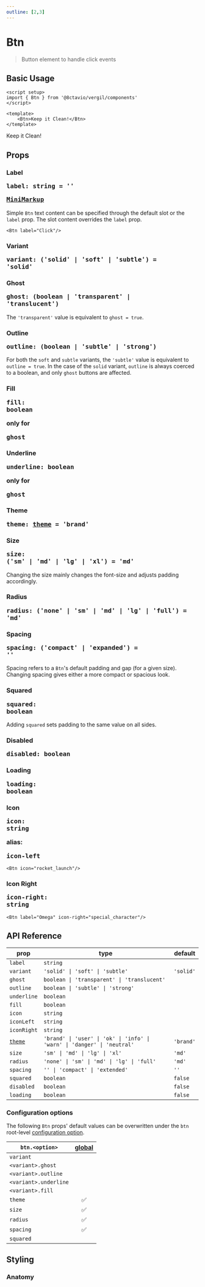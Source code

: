 ```yaml
---
outline: [2,3]
---
```


# Btn

> Button element to handle click events

<script setup>
import { Btn } from '@8ctavio/vergil/components'
</script>

## Basic Usage

```vue
<script setup>
import { Btn } from '@8ctavio/vergil/components'
</script>

<template>
    <Btn>Keep it Clean!</Btn>
</template>
```
<Demo>
    <Btn>Keep it Clean!</Btn>
</Demo>

## Props

### Label <Badge type="tip"><pre>label: string = ''</pre></Badge> <Badge><pre>[MiniMarkup](/mini-markup)</pre></Badge>

Simple `Btn` text content can be specified through the default slot or the `label` prop. The slot content overrides the `label` prop.

```vue
<Btn label="Click"/>
```

### Variant <Badge><pre>variant: ('solid' | 'soft' | 'subtle') = 'solid'</pre></Badge>

<Demo>
    <Btn variant="solid" label="Solid"/>
    <Btn variant="soft" label="Soft"/>
    <Btn variant="subtle" label="Subtle"/>
</Demo>

### Ghost <Badge><pre>ghost: (boolean | 'transparent' | 'translucent')</pre></Badge>

The `'transparent'` value is equivalent to `ghost = true`.

<Demo>
    <div class="col center">
        <div class="row center">
            <Btn ghost label="Transparent" variant="solid"/>
            <Btn ghost label="Transparent" variant="soft"/>
            <Btn ghost label="Transparent" variant="subtle"/>    
        </div>
        <div class="row center">
            <Btn ghost="translucent" label="Translucent" variant="solid"/>
            <Btn ghost="translucent" label="Translucent" variant="soft"/>
            <Btn ghost="translucent" label="Translucent" variant="subtle"/>  
        </div>
    </div>
</Demo>

### Outline <Badge><pre>outline: (boolean | 'subtle' | 'strong')</pre></Badge>

For both the `soft` and `subtle` variants, the `'subtle'` value is equivalent to `outline = true`. In the case of the `solid` variant, `outline` is always coerced to a boolean, and only `ghost` buttons are affected.

<Demo>
    <div class="col center">
        <div class="row center">
            <Btn variant="solid" ghost outline label="Outline"/>
        </div>
        <div class="row center">
            <Btn variant="soft" outline="subtle" label="Subtle"/>
            <Btn variant="soft" outline="strong" label="Strong"/>    
        </div>
        <div class="row center">
            <Btn variant="subtle" outline="subtle" label="Subtle"/>
            <Btn variant="subtle" outline="strong" label="Strong"/>    
        </div>
    </div>
</Demo>

### Fill <Badge><pre>fill: boolean</pre></Badge> <Badge type="warning">only for <pre>ghost</pre></Badge>

<Demo>
    <div class="col center">
        <div class="row center">
            <Btn fill ghost="transparent" variant="solid" label="Hover me!"/>
            <Btn fill ghost="transparent" variant="soft" label="Hover me!"/>
            <Btn fill ghost="transparent" variant="subtle" label="Hover me!"/>
        </div>
        <div class="row center">
            <Btn fill ghost="translucent" variant="solid" label="Hover me!"/>
            <Btn fill ghost="translucent" variant="soft" label="Hover me!"/>
            <Btn fill ghost="translucent" variant="subtle" label="Hover me!"/>
        </div>
    </div>
</Demo>

### Underline <Badge><pre>underline: boolean</pre></Badge> <Badge type="warning">only for <pre>ghost</pre></Badge>

<Demo>
    <div class="col center">
        <div class="row center">
            <Btn underline fill ghost="transparent" variant="solid" label="Underline"/>
            <Btn underline fill ghost="transparent" variant="soft" label="Underline"/>
            <Btn underline fill ghost="transparent" variant="subtle" label="Underline"/>
        </div>
        <div class="row center">
            <Btn underline fill ghost="translucent" variant="solid" label="Underline"/>
            <Btn underline fill ghost="translucent" variant="soft" label="Underline"/>
            <Btn underline fill ghost="translucent" variant="subtle" label="Underline"/>
        </div>
    </div>
</Demo>

### Theme <Badge type="tip"><pre>theme: [theme](/theme#the-theme-prop) = 'brand'</pre></Badge>

<Demo>
    <div class="col">
        <div class="row center">
            <Btn variant="solid" theme="brand" label="Brand"/>
            <Btn variant="solid" theme="user" label="User"/>
            <Btn variant="solid" theme="ok" label="Ok"/>
            <Btn variant="solid" theme="info" label="Info"/>
            <Btn variant="solid" theme="warn" label="Warn"/>
            <Btn variant="solid" theme="danger" label="Danger"/>
            <Btn variant="solid" theme="neutral" label="Neutral"/>
        </div>
        <div class="row center">
            <Btn variant="solid" outline ghost theme="brand" label="Brand"/>
            <Btn variant="solid" outline ghost theme="user" label="User"/>
            <Btn variant="solid" outline ghost theme="ok" label="Ok"/>
            <Btn variant="solid" outline ghost theme="info" label="Info"/>
            <Btn variant="solid" outline ghost theme="warn" label="Warn"/>
            <Btn variant="solid" outline ghost theme="danger" label="Danger"/>
            <Btn variant="solid" outline ghost theme="neutral" label="Neutral"/>
        </div>
        <div class="row center">
            <Btn variant="soft" theme="brand" label="Brand"/>
            <Btn variant="soft" theme="user" label="User"/>
            <Btn variant="soft" theme="ok" label="Ok"/>
            <Btn variant="soft" theme="info" label="Info"/>
            <Btn variant="soft" theme="warn" label="Warn"/>
            <Btn variant="soft" theme="danger" label="Danger"/>
            <Btn variant="soft" theme="neutral" label="Neutral"/>
        </div>
        <div class="row center">
            <Btn variant="soft" outline theme="brand" label="Brand"/>
            <Btn variant="soft" outline theme="user" label="User"/>
            <Btn variant="soft" outline theme="ok" label="Ok"/>
            <Btn variant="soft" outline theme="info" label="Info"/>
            <Btn variant="soft" outline theme="warn" label="Warn"/>
            <Btn variant="soft" outline theme="danger" label="Danger"/>
            <Btn variant="soft" outline theme="neutral" label="Neutral"/>
        </div>
        <div class="row center">
            <Btn variant="soft" outline="strong" theme="brand" label="Brand"/>
            <Btn variant="soft" outline="strong" theme="user" label="User"/>
            <Btn variant="soft" outline="strong" theme="ok" label="Ok"/>
            <Btn variant="soft" outline="strong" theme="info" label="Info"/>
            <Btn variant="soft" outline="strong" theme="warn" label="Warn"/>
            <Btn variant="soft" outline="strong" theme="danger" label="Danger"/>
            <Btn variant="soft" outline="strong" theme="neutral" label="Neutral"/>
        </div>
        <div class="row center">
            <Btn variant="subtle" theme="brand" label="Brand"/>
            <Btn variant="subtle" theme="user" label="User"/>
            <Btn variant="subtle" theme="ok" label="Ok"/>
            <Btn variant="subtle" theme="info" label="Info"/>
            <Btn variant="subtle" theme="warn" label="Warn"/>
            <Btn variant="subtle" theme="danger" label="Danger"/>
            <Btn variant="subtle" theme="neutral" label="Neutral"/>
        </div>
        <div class="row center">
            <Btn variant="subtle" outline theme="brand" label="Brand"/>
            <Btn variant="subtle" outline theme="user" label="User"/>
            <Btn variant="subtle" outline theme="ok" label="Ok"/>
            <Btn variant="subtle" outline theme="info" label="Info"/>
            <Btn variant="subtle" outline theme="warn" label="Warn"/>
            <Btn variant="subtle" outline theme="danger" label="Danger"/>
            <Btn variant="subtle" outline theme="neutral" label="Neutral"/>
        </div>
        <div class="row center">
            <Btn variant="subtle" outline="strong" theme="brand" label="Brand"/>
            <Btn variant="subtle" outline="strong" theme="user" label="User"/>
            <Btn variant="subtle" outline="strong" theme="ok" label="Ok"/>
            <Btn variant="subtle" outline="strong" theme="info" label="Info"/>
            <Btn variant="subtle" outline="strong" theme="warn" label="Warn"/>
            <Btn variant="subtle" outline="strong" theme="danger" label="Danger"/>
            <Btn variant="subtle" outline="strong" theme="neutral" label="Neutral"/>
        </div>
    </div>
</Demo>

<Demo>
    <div class="col">
        <div class="row center">
            <Btn variant="soft" ghost outline theme="brand" label="Brand"/>
            <Btn variant="soft" ghost outline theme="user" label="User"/>
            <Btn variant="soft" ghost outline theme="ok" label="Ok"/>
            <Btn variant="soft" ghost outline theme="info" label="Info"/>
            <Btn variant="soft" ghost outline theme="warn" label="Warn"/>
            <Btn variant="soft" ghost outline theme="danger" label="Danger"/>
            <Btn variant="soft" ghost outline theme="neutral" label="Neutral"/>
        </div>
        <div class="row center">
            <Btn variant="soft" ghost outline="strong" theme="brand" label="Brand"/>
            <Btn variant="soft" ghost outline="strong" theme="user" label="User"/>
            <Btn variant="soft" ghost outline="strong" theme="ok" label="Ok"/>
            <Btn variant="soft" ghost outline="strong" theme="info" label="Info"/>
            <Btn variant="soft" ghost outline="strong" theme="warn" label="Warn"/>
            <Btn variant="soft" ghost outline="strong" theme="danger" label="Danger"/>
            <Btn variant="soft" ghost outline="strong" theme="neutral" label="Neutral"/>
        </div>
    </div>
</Demo>

### Size <Badge type="tip"><pre>size: ('sm' | 'md' | 'lg' | 'xl') = 'md'</pre></Badge>

Changing the size mainly changes the font-size and adjusts padding accordingly.

<Demo>
    <Btn size="sm" label="Small"/>
    <Btn size="md" label="Medium"/>
    <Btn size="lg" label="Large"/>
    <Btn size="xl" label="Extra Large"/>
</Demo>

### Radius <Badge type="tip"><pre>radius: ('none' | 'sm' | 'md' | 'lg' | 'full') = 'md'</pre></Badge>

<Demo>
    <div class="col center">
        <div class="row center">
            <Btn label="Radius" size="sm" radius="none"/>
            <Btn label="Radius" size="md" radius="none"/>
            <Btn label="Radius" size="lg" radius="none"/>
            <Btn label="Radius" size="xl" radius="none"/>
        </div>
        <div class="row center">
            <Btn label="Radius" size="sm" radius="sm"/>
            <Btn label="Radius" size="md" radius="sm"/>
            <Btn label="Radius" size="lg" radius="sm"/>
            <Btn label="Radius" size="xl" radius="sm"/>
        </div>
        <div class="row center">
            <Btn label="Radius" size="sm" radius="md"/>
            <Btn label="Radius" size="md" radius="md"/>
            <Btn label="Radius" size="lg" radius="md"/>
            <Btn label="Radius" size="xl" radius="md"/>
        </div>
        <div class="row center">
            <Btn label="Radius" size="sm" radius="lg"/>
            <Btn label="Radius" size="md" radius="lg"/>
            <Btn label="Radius" size="lg" radius="lg"/>
            <Btn label="Radius" size="xl" radius="lg"/>
        </div>
        <div class="row center">
            <Btn label="Radius" size="sm" radius="full"/>
            <Btn label="Radius" size="md" radius="full"/>
            <Btn label="Radius" size="lg" radius="full"/>
            <Btn label="Radius" size="xl" radius="full"/>
        </div>
    </div>
</Demo>

### Spacing <Badge type="tip"><pre>spacing: ('compact' | 'expanded') = ''</pre></Badge>

Spacing refers to a `Btn`'s default padding and gap (for a given size). Changing spacing gives either a more compact or spacious look.

<Demo>
    <div class="col center">
        <div class="row center">
            <Btn size="sm" spacing="compact" label="Compact"/>
            <Btn size="sm" label="Default"/>
            <Btn size="sm" spacing="expanded" label="Expanded"/>
        </div>
        <div class="row center">
            <Btn size="md" spacing="compact" label="Compact"/>
            <Btn size="md" label="Default"/>
            <Btn size="md" spacing="expanded" label="Expanded"/>
        </div>
        <div class="row center">
            <Btn size="lg" spacing="compact" label="Compact"/>
            <Btn size="lg" label="Default"/>
            <Btn size="lg" spacing="expanded" label="Expanded"/>
        </div>
        <div class="row center">
            <Btn size="xl" spacing="compact" label="Compact"/>
            <Btn size="xl" label="Default"/>
            <Btn size="xl" spacing="expanded" label="Expanded"/>
        </div>
    </div>
</Demo>

### Squared <Badge type="tip"><pre>squared: boolean</pre></Badge>

Adding `squared` sets padding to the same value on all sides.

<Demo>
    <Btn size="sm" squared label="Small"/>
    <Btn size="md" squared label="Medium"/>
    <Btn size="lg" squared label="Large"/>
    <Btn size="xl" squared label="Extra Large"/>
</Demo>

### Disabled <Badge type="tip"><pre>disabled: boolean</pre></Badge>

<Demo>
    <div class="col center">
        <div class="row center">
            <Btn disabled label="Disabled" variant="solid"/>
            <Btn disabled label="Disabled" variant="soft"/>
            <Btn disabled label="Disabled" variant="subtle"/>
        </div>
        <div class="row center">
            <Btn disabled label="Disabled" outline variant="solid"/>
            <Btn disabled label="Disabled" outline variant="soft"/>
            <Btn disabled label="Disabled" outline variant="subtle"/>
        </div>
        <div class="row center">
            <Btn disabled label="Disabled" underline variant="solid"/>
            <Btn disabled label="Disabled" underline variant="soft"/>
            <Btn disabled label="Disabled" underline variant="subtle"/>
        </div>
    </div>
</Demo>

### Loading <Badge><pre>loading: boolean</pre></Badge>

<Demo>
    <div class="col center">
        <div class="row center">
            <Btn loading label="Loading" ghost variant="solid"/>
            <Btn loading label="Loading" ghost variant="soft"/>
            <Btn loading label="Loading" ghost variant="subtle"/>
        </div>
        <div class="row center">
            <Btn loading label="Loading" outline variant="solid"/>
            <Btn loading label="Loading" outline variant="soft"/>
            <Btn loading label="Loading" outline variant="subtle"/>
        </div>
        <div class="row center">
            <Btn loading label="Loading" underline variant="solid"/>
            <Btn loading label="Loading" underline variant="soft"/>
            <Btn loading label="Loading" underline variant="subtle"/>
        </div>
    </div>
</Demo>

<Demo>
    <div class="row center">
        <Btn label="Loading" loading theme="user" variant="solid"/>
        <Btn label="Loading" loading theme="user" variant="soft"/>
        <Btn label="Loading" loading theme="user" variant="subtle"/>
    </div>
    <div class="row center">
        <Btn label="Loading" loading theme="ok" variant="solid"/>
        <Btn label="Loading" loading theme="ok" variant="soft"/>
        <Btn label="Loading" loading theme="ok" variant="subtle"/>
    </div>
    <div class="row center">
        <Btn label="Loading" loading theme="info" variant="solid"/>
        <Btn label="Loading" loading theme="info" variant="soft"/>
        <Btn label="Loading" loading theme="info" variant="subtle"/>
    </div>
    <div class="row center">
        <Btn label="Loading" loading theme="warn" variant="solid"/>
        <Btn label="Loading" loading theme="warn" variant="soft"/>
        <Btn label="Loading" loading theme="warn" variant="subtle"/>
    </div>
    <div class="row center">
        <Btn label="Loading" loading theme="danger" variant="solid"/>
        <Btn label="Loading" loading theme="danger" variant="soft"/>
        <Btn label="Loading" loading theme="danger" variant="subtle"/>
    </div>
    <div class="row center">
        <Btn label="Loading" loading theme="neutral" variant="solid"/>
        <Btn label="Loading" loading theme="neutral" variant="soft"/>
        <Btn label="Loading" loading theme="neutral" variant="subtle"/>
    </div>
</Demo>

<Demo>
    <div class="col center">
        <div class="row center">
            <Btn label="Loading" loading size="sm" spacing="compact"/>
            <Btn label="Loading" loading size="sm"/>
            <Btn label="Loading" loading size="sm" spacing="expanded"/>
        </div>
        <div class="row center">
            <Btn label="Loading" loading size="md" spacing="compact"/>
            <Btn label="Loading" loading size="md"/>
            <Btn label="Loading" loading size="md" spacing="expanded"/>
        </div>
        <div class="row center">
            <Btn label="Loading" loading size="lg" spacing="compact"/>
            <Btn label="Loading" loading size="lg"/>
            <Btn label="Loading" loading size="lg" spacing="expanded"/>
        </div>
        <div class="row center">
            <Btn label="Loading" loading size="xl" spacing="compact"/>
            <Btn label="Loading" loading size="xl"/>
            <Btn label="Loading" loading size="xl" spacing="expanded"/>
        </div>
    </div>
</Demo>

### Icon <Badge><pre>icon: string</pre></Badge> <Badge type="info">alias: <pre>icon-left</pre></Badge>

```vue
<Btn icon="rocket_launch"/>
```

<Demo>
    <div class="row center">
        <Btn icon="rocket_launch" theme="brand" variant="solid"/>
        <Btn icon="rocket_launch" theme="brand" variant="soft"/>
        <Btn icon="rocket_launch" theme="brand" variant="subtle" outline/>
        <Btn icon="rocket_launch" theme="brand" variant="soft" ghost/>
    </div>
    <div class="row center">
        <Btn icon="rocket_launch" theme="user" variant="solid"/>
        <Btn icon="rocket_launch" theme="user" variant="soft"/>
        <Btn icon="rocket_launch" theme="user" variant="subtle" outline/>
        <Btn icon="rocket_launch" theme="user" variant="soft" ghost/>
    </div>
    <div class="row center">
        <Btn icon="rocket_launch" theme="ok" variant="solid"/>
        <Btn icon="rocket_launch" theme="ok" variant="soft"/>
        <Btn icon="rocket_launch" theme="ok" variant="subtle" outline/>
        <Btn icon="rocket_launch" theme="ok" variant="soft" ghost/>
    </div>
    <div class="row center">
        <Btn icon="rocket_launch" theme="info" variant="solid"/>
        <Btn icon="rocket_launch" theme="info" variant="soft"/>
        <Btn icon="rocket_launch" theme="info" variant="subtle" outline/>
        <Btn icon="rocket_launch" theme="info" variant="soft" ghost/>
    </div>
    <div class="row center">
        <Btn icon="rocket_launch" theme="warn" variant="solid"/>
        <Btn icon="rocket_launch" theme="warn" variant="soft"/>
        <Btn icon="rocket_launch" theme="warn" variant="subtle" outline/>
        <Btn icon="rocket_launch" theme="warn" variant="soft" ghost/>
    </div>
    <div class="row center">
        <Btn icon="rocket_launch" theme="danger" variant="solid"/>
        <Btn icon="rocket_launch" theme="danger" variant="soft"/>
        <Btn icon="rocket_launch" theme="danger" variant="subtle" outline/>
        <Btn icon="rocket_launch" theme="danger" variant="soft" ghost/>
    </div>
    <div class="row center">
        <Btn icon="rocket_launch" theme="neutral" variant="solid"/>
        <Btn icon="rocket_launch" theme="neutral" variant="soft"/>
        <Btn icon="rocket_launch" theme="neutral" variant="subtle" outline/>
        <Btn icon="rocket_launch" theme="neutral" variant="soft" ghost/>
    </div>
</Demo>

### Icon Right <Badge><pre>icon-right: string</pre></Badge>

```vue
<Btn label="Omega" icon-right="special_character"/>
```

<Demo>
    <Btn label="Omega" icon-right="special_character" variant="solid"/>
    <Btn label="Omega" icon-right="special_character" variant="soft"/>
    <Btn label="Omega" icon-right="special_character" variant="subtle"/>
</Demo>

<Demo>
    <div class="col center">
        <div class="row center">
            <Btn label="Omega" icon-right="special_character" size="sm" spacing="compact"/>
            <Btn label="Omega" icon-right="special_character" size="sm"/>
            <Btn label="Omega" icon-right="special_character" size="sm" spacing="expanded"/>
        </div>
        <div class="row center">
            <Btn label="Omega" icon-right="special_character" size="md" spacing="compact"/>
            <Btn label="Omega" icon-right="special_character" size="md"/>
            <Btn label="Omega" icon-right="special_character" size="md" spacing="expanded"/>
        </div>
        <div class="row center">
            <Btn label="Omega" icon-right="special_character" size="lg" spacing="compact"/>
            <Btn label="Omega" icon-right="special_character" size="lg"/>
            <Btn label="Omega" icon-right="special_character" size="lg" spacing="expanded"/>
        </div>
        <div class="row center">
            <Btn label="Omega" icon-right="special_character" size="xl" spacing="compact"/>
            <Btn label="Omega" icon-right="special_character" size="xl"/>
            <Btn label="Omega" icon-right="special_character" size="xl" spacing="expanded"/>
        </div>
    </div>
</Demo>

## API Reference

| prop | type | default |
| ---- | ---- | ------- |
| `label` | `string` | |
| `variant` | `'solid' \| 'soft' \| 'subtle'` | `'solid'` |
| `ghost` | `boolean \| 'transparent' \| 'translucent'` | |
| `outline` | `boolean \| 'subtle' \| 'strong'` | |
| `underline` | `boolean` | |
| `fill` | `boolean` | |
| `icon` | `string` | |
| `iconLeft` | `string` | |
| `iconRight` | `string` | |
| [`theme`](/theme#the-theme-prop) | `'brand' \| 'user' \| 'ok' \| 'info' \| 'warn' \| 'danger' \| 'neutral'` | `'brand'` |
| `size` | `'sm' \| 'md' \| 'lg' \| 'xl'` | `'md'` |
| `radius` | `'none' \| 'sm' \| 'md' \| 'lg' \| 'full'` | `'md'` |
| `spacing` | `'' \| 'compact' \| 'extended'` | `''` |
| `squared` | `boolean` | `false` |
| `disabled` | `boolean` | `false` |
| `loading` | `boolean` | `false` |

### Configuration options

The following `Btn` props' default values can be overwritten under the `btn` root-level [configuration option](/configuration).

| `btn.<option>` | [global](/configuration#global-configuration) |
| -------------- | :---: |
| `variant` | |
| `<variant>.ghost` | |
| `<variant>.outline` | |
| `<variant>.underline` | |
| `<variant>.fill` | |
| `theme` | ✅ |
| `size` | ✅ |
| `radius` | ✅ |
| `spacing` | ✅ |
| `squared` | |

## Styling

### Anatomy

<Demo>
    <Anatomy tag="button" classes="btn">
        <Anatomy tag="span" classes="btn-backdrop"/>
        <Anatomy tag="div" classes="btn-content">
            <Anatomy tag="Icon" classes="icon"/>
            <Anatomy tag="slot #default"/>
            <Anatomy tag="Icon" classes="icon"/>
            <Anatomy tag="div" classes="btn-loader">
                <Anatomy tag="span" classes="btn-spinner"/>
            </Anatomy>
        </Anatomy>
    </Anatomy>
</Demo>